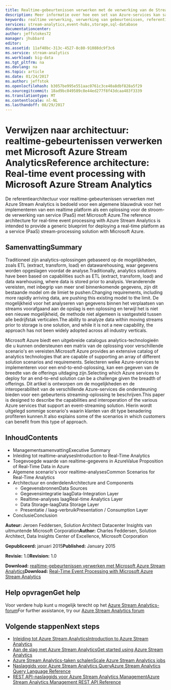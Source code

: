 ```yaml
---
title: Realtime-gebeurtenissen verwerken met de verwerking van de Stream Analytics-gebeurtenis | Microsoft Docs
description: Meer informatie over hoe een set van Azure-services kan samenwerken voor het inschakelen van de verwerking van realtime-gebeurtenissen en analyses.
keywords: realtime verwerking, verwerking van gebeurtenissen, referentiearchitectuur
services: stream-analytics,event-hubs,storage,sql-database
documentationcenter: 
author: jeffstokes72
manager: jhubbard
editor: 
ms.assetid: 11af48bc-313c-4527-8c80-91088dc9f3c6
ms.service: stream-analytics
ms.workload: big-data
ms.tgt_pltfrm: na
ms.devlang: na
ms.topic: article
ms.date: 01/24/2017
ms.author: jeffstok
ms.openlocfilehash: b3057be995e551aac0761c3ce40a8dbf828a5f29
ms.sourcegitcommit: 18ad9bc049589c8e44ed277f8f43dcaa483f3339
ms.translationtype: MT
ms.contentlocale: nl-NL
ms.lasthandoff: 08/29/2017
---
```

# <a name="reference-architecture-real-time-event-processing-with-microsoft-azure-stream-analytics"></a><span data-ttu-id="d0be6-104">Verwijzen naar architectuur: realtime-gebeurtenissen verwerken met Microsoft Azure Stream Analytics</span><span class="sxs-lookup"><span data-stu-id="d0be6-104">Reference architecture: Real-time event processing with Microsoft Azure Stream Analytics</span></span>
<span data-ttu-id="d0be6-105">De referentiearchitectuur voor realtime-gebeurtenissen verwerken met Azure Stream Analytics is bedoeld voor een algemene blauwdruk voor het implementeren van een realtime platform als een oplossing voor de stroom-de verwerking van service (PaaS) met Microsoft Azure.</span><span class="sxs-lookup"><span data-stu-id="d0be6-105">The reference architecture for real-time event processing with Azure Stream Analytics is intended to provide a generic blueprint for deploying a real-time platform as a service (PaaS) stream-processing solution with Microsoft Azure.</span></span>

## <a name="summary"></a><span data-ttu-id="d0be6-106">Samenvatting</span><span class="sxs-lookup"><span data-stu-id="d0be6-106">Summary</span></span>
<span data-ttu-id="d0be6-107">Traditioneel zijn analytics-oplossingen gebaseerd op de mogelijkheden, zoals ETL (extract, transform, load) en datawarehousing, waar gegevens worden opgeslagen voordat de analyse.</span><span class="sxs-lookup"><span data-stu-id="d0be6-107">Traditionally, analytics solutions have been based on capabilities such as ETL (extract, transform, load) and data warehousing, where data is stored prior to analysis.</span></span> <span data-ttu-id="d0be6-108">Veranderende vereisten, met inbegrip van meer snel binnenkomende gegevens, zijn dit bestaande model om de limiet te pushen.</span><span class="sxs-lookup"><span data-stu-id="d0be6-108">Changing requirements, including more rapidly arriving data, are pushing this existing model to the limit.</span></span> <span data-ttu-id="d0be6-109">De mogelijkheid voor het analyseren van gegevens binnen het verplaatsen van streams voorafgaand aan de opslag is een oplossing en terwijl het is niet een nieuwe mogelijkheid, de methode niet algemeen is vastgesteld tussen alle bedrijfstak verticalen.</span><span class="sxs-lookup"><span data-stu-id="d0be6-109">The ability to analyze data within moving streams prior to storage is one solution, and while it is not a new capability, the approach has not been widely adopted across all industry verticals.</span></span> 

<span data-ttu-id="d0be6-110">Microsoft Azure biedt een uitgebreide catalogus analytics-technologieën die u kunnen ondersteunen een matrix van de oplossing voor verschillende scenario's en vereisten.</span><span class="sxs-lookup"><span data-stu-id="d0be6-110">Microsoft Azure provides an extensive catalog of analytics technologies that are capable of supporting an array of different solution scenarios and requirements.</span></span> <span data-ttu-id="d0be6-111">Selecteren welke Azure-services te implementeren voor een end-to-end-oplossing, kan een gegeven van de breedte van de offerings uitdaging zijn.</span><span class="sxs-lookup"><span data-stu-id="d0be6-111">Selecting which Azure services to deploy for an end-to-end solution can be a challenge given the breadth of offerings.</span></span> <span data-ttu-id="d0be6-112">Dit artikel is ontworpen om de mogelijkheden en de interoperabiliteit van de verschillende Azure-services die ondersteuning bieden voor een gebeurtenis streaming-oplossing te beschrijven.</span><span class="sxs-lookup"><span data-stu-id="d0be6-112">This paper is designed to describe the capabilities and interoperation of the various Azure services that support an event-streaming solution.</span></span> <span data-ttu-id="d0be6-113">Hierin wordt uitgelegd sommige scenario's waarin klanten van dit type benadering profiteren kunnen.</span><span class="sxs-lookup"><span data-stu-id="d0be6-113">It also explains some of the scenarios in which customers can benefit from this type of approach.</span></span>

## <a name="contents"></a><span data-ttu-id="d0be6-114">Inhoud</span><span class="sxs-lookup"><span data-stu-id="d0be6-114">Contents</span></span>
* <span data-ttu-id="d0be6-115">Managementsamenvatting</span><span class="sxs-lookup"><span data-stu-id="d0be6-115">Executive Summary</span></span>
* <span data-ttu-id="d0be6-116">Inleiding tot realtime-analyses</span><span class="sxs-lookup"><span data-stu-id="d0be6-116">Introduction to Real-Time Analytics</span></span>
* <span data-ttu-id="d0be6-117">Toegevoegde waarde van realtime-gegevens in Azure</span><span class="sxs-lookup"><span data-stu-id="d0be6-117">Value Proposition of Real-Time Data in Azure</span></span>
* <span data-ttu-id="d0be6-118">Algemene scenario's voor realtime-analyses</span><span class="sxs-lookup"><span data-stu-id="d0be6-118">Common Scenarios for Real-Time Analytics</span></span>
* <span data-ttu-id="d0be6-119">Architectuur en onderdelen</span><span class="sxs-lookup"><span data-stu-id="d0be6-119">Architecture and Components</span></span>
  * <span data-ttu-id="d0be6-120">Gegevensbronnen</span><span class="sxs-lookup"><span data-stu-id="d0be6-120">Data Sources</span></span>
  * <span data-ttu-id="d0be6-121">Gegevensintegratie laag</span><span class="sxs-lookup"><span data-stu-id="d0be6-121">Data-Integration Layer</span></span>
  * <span data-ttu-id="d0be6-122">Realtime-analyses laag</span><span class="sxs-lookup"><span data-stu-id="d0be6-122">Real-time Analytics Layer</span></span>
  * <span data-ttu-id="d0be6-123">Data Storage-laag</span><span class="sxs-lookup"><span data-stu-id="d0be6-123">Data Storage Layer</span></span>
  * <span data-ttu-id="d0be6-124">Presentatie / laag-verbruik</span><span class="sxs-lookup"><span data-stu-id="d0be6-124">Presentation / Consumption Layer</span></span>
* <span data-ttu-id="d0be6-125">Conclusie</span><span class="sxs-lookup"><span data-stu-id="d0be6-125">Conclusion</span></span>

<span data-ttu-id="d0be6-126">**Auteur:** Jeroen Feddersen, Solution Architect Datacenter Insights van uitmuntende Microsoft Corporation</span><span class="sxs-lookup"><span data-stu-id="d0be6-126">**Author:** Charles Feddersen, Solution Architect, Data Insights Center of Excellence, Microsoft Corporation</span></span>

<span data-ttu-id="d0be6-127">**Gepubliceerd:** januari 2015</span><span class="sxs-lookup"><span data-stu-id="d0be6-127">**Published:** January 2015</span></span>

<span data-ttu-id="d0be6-128">**Revisie:** 1.0</span><span class="sxs-lookup"><span data-stu-id="d0be6-128">**Revision:** 1.0</span></span>

<span data-ttu-id="d0be6-129">**Download:** [realtime-gebeurtenissen verwerken met Microsoft Azure Stream Analytics](http://download.microsoft.com/download/6/2/3/623924DE-B083-4561-9624-C1AB62B5F82B/real-time-event-processing-with-microsoft-azure-stream-analytics.pdf)</span><span class="sxs-lookup"><span data-stu-id="d0be6-129">**Download:** [Real-Time Event Processing with Microsoft Azure Stream Analytics](http://download.microsoft.com/download/6/2/3/623924DE-B083-4561-9624-C1AB62B5F82B/real-time-event-processing-with-microsoft-azure-stream-analytics.pdf)</span></span>

## <a name="get-help"></a><span data-ttu-id="d0be6-130">Help opvragen</span><span class="sxs-lookup"><span data-stu-id="d0be6-130">Get help</span></span>
<span data-ttu-id="d0be6-131">Voor verdere hulp kunt u mogelijk terecht op het [Azure Stream Analytics-forum](https://social.msdn.microsoft.com/Forums/en-US/home?forum=AzureStreamAnalytics)</span><span class="sxs-lookup"><span data-stu-id="d0be6-131">For further assistance, try our [Azure Stream Analytics forum](https://social.msdn.microsoft.com/Forums/en-US/home?forum=AzureStreamAnalytics)</span></span>

## <a name="next-steps"></a><span data-ttu-id="d0be6-132">Volgende stappen</span><span class="sxs-lookup"><span data-stu-id="d0be6-132">Next steps</span></span>
* [<span data-ttu-id="d0be6-133">Inleiding tot Azure Stream Analytics</span><span class="sxs-lookup"><span data-stu-id="d0be6-133">Introduction to Azure Stream Analytics</span></span>](stream-analytics-introduction.md)
* [<span data-ttu-id="d0be6-134">Aan de slag met Azure Stream Analytics</span><span class="sxs-lookup"><span data-stu-id="d0be6-134">Get started using Azure Stream Analytics</span></span>](stream-analytics-real-time-fraud-detection.md)
* [<span data-ttu-id="d0be6-135">Azure Stream Analytics-taken schalen</span><span class="sxs-lookup"><span data-stu-id="d0be6-135">Scale Azure Stream Analytics jobs</span></span>](stream-analytics-scale-jobs.md)
* [<span data-ttu-id="d0be6-136">Naslaggids voor Azure Stream Analytics Query</span><span class="sxs-lookup"><span data-stu-id="d0be6-136">Azure Stream Analytics Query Language Reference</span></span>](https://msdn.microsoft.com/library/azure/dn834998.aspx)
* [<span data-ttu-id="d0be6-137">REST API-naslaggids voor Azure Stream Analytics Management</span><span class="sxs-lookup"><span data-stu-id="d0be6-137">Azure Stream Analytics Management REST API Reference</span></span>](https://msdn.microsoft.com/library/azure/dn835031.aspx)

